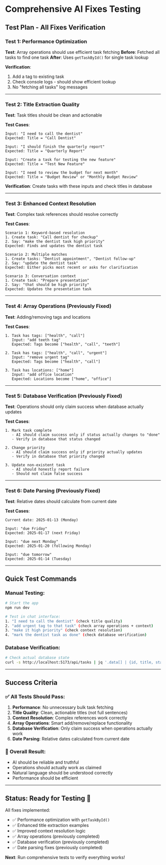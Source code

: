 # Comprehensive AI Fixes Testing

## Test Plan - All Fixes Verification

### **Test 1: Performance Optimization**

**Test**: Array operations should use efficient task fetching
**Before**: Fetched all tasks to find one task
**After**: Uses `getTaskById()` for single task lookup

**Verification**:

1. Add a tag to existing task
2. Check console logs - should show efficient lookup
3. No "fetching all tasks" log messages

---

### **Test 2: Title Extraction Quality**

**Test**: Task titles should be clean and actionable

**Test Cases**:

```
Input: "I need to call the dentist"
Expected: Title = "Call Dentist"

Input: "I should finish the quarterly report"
Expected: Title = "Quarterly Report"

Input: "Create a task for testing the new feature"
Expected: Title = "Test New Feature"

Input: "I need to review the budget for next month"
Expected: Title = "Budget Review" or "Monthly Budget Review"
```

**Verification**: Create tasks with these inputs and check titles in database

---

### **Test 3: Enhanced Context Resolution**

**Test**: Complex task references should resolve correctly

**Test Cases**:

```
Scenario 1: Keyword-based resolution
1. Create task: "Call dentist for checkup"
2. Say: "make the dentist task high priority"
Expected: Finds and updates the dentist task

Scenario 2: Multiple matches
1. Create tasks: "Dentist appointment", "Dentist follow-up"
2. Say: "update the dentist task"
Expected: Either picks most recent or asks for clarification

Scenario 3: Conversation context
1. Create task: "Prepare presentation"
2. Say: "that should be high priority"
Expected: Updates the presentation task
```

---

### **Test 4: Array Operations (Previously Fixed)**

**Test**: Adding/removing tags and locations

**Test Cases**:

```
1. Task has tags: ["health", "call"]
   Input: "add teeth tag"
   Expected: Tags become ["health", "call", "teeth"]

2. Task has tags: ["health", "call", "urgent"]
   Input: "remove urgent tag"
   Expected: Tags become ["health", "call"]

3. Task has locations: ["home"]
   Input: "add office location"
   Expected: Locations become ["home", "office"]
```

---

### **Test 5: Database Verification (Previously Fixed)**

**Test**: Operations should only claim success when database actually updates

**Test Cases**:

```
1. Mark task complete
   - AI should claim success only if status actually changes to "done"
   - Verify in database that status changed

2. Change priority
   - AI should claim success only if priority actually updates
   - Verify in database that priority changed

3. Update non-existent task
   - AI should honestly report failure
   - Should not claim false success
```

---

### **Test 6: Date Parsing (Previously Fixed)**

**Test**: Relative dates should calculate from current date

**Test Cases**:

```
Current date: 2025-01-13 (Monday)

Input: "due Friday"
Expected: 2025-01-17 (next Friday)

Input: "due next Monday"
Expected: 2025-01-20 (following Monday)

Input: "due tomorrow"
Expected: 2025-01-14 (Tuesday)
```

---

## Quick Test Commands

### **Manual Testing**:

```bash
# Start the app
npm run dev

# Test in chat interface:
1. "I need to call the dentist" (check title quality)
2. "add urgent tag to that task" (check array operations + context)
3. "make it high priority" (check context resolution)
4. "mark the dentist task as done" (check database verification)
```

### **Database Verification**:

```bash
# Check actual database state
curl -s http://localhost:5173/api/tasks | jq '.data[] | {id, title, status, priority, context_tags}' | head -5
```

---

## Success Criteria

### ✅ **All Tests Should Pass**:

1. **Performance**: No unnecessary bulk task fetching
2. **Title Quality**: Clean, actionable titles (not full sentences)
3. **Context Resolution**: Complex references work correctly
4. **Array Operations**: Smart add/remove/replace functionality
5. **Database Verification**: Only claim success when operations actually work
6. **Date Parsing**: Relative dates calculated from current date

### 🎯 **Overall Result**:

- AI should be reliable and truthful
- Operations should actually work as claimed
- Natural language should be understood correctly
- Performance should be efficient

---

## Status: Ready for Testing 🚀

All fixes implemented:

- ✅ Performance optimization with `getTaskById()`
- ✅ Enhanced title extraction examples
- ✅ Improved context resolution logic
- ✅ Array operations (previously completed)
- ✅ Database verification (previously completed)
- ✅ Date parsing fixes (previously completed)

**Next**: Run comprehensive tests to verify everything works!
